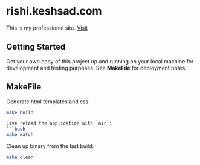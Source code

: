 # rishi.keshsad.com

This is my professional site. [Visit](https://rishi.keshsad.com)

## Getting Started

Get your own copy of this project up and running on your local machine for development and testing purposes. See **MakeFile** for deployment notes.

## MakeFile

Generate html templates and css:
```bash
make build

Live reload the application with `air`:
```bash
make watch
```

Clean up binary from the last build:
```bash
make clean
```

